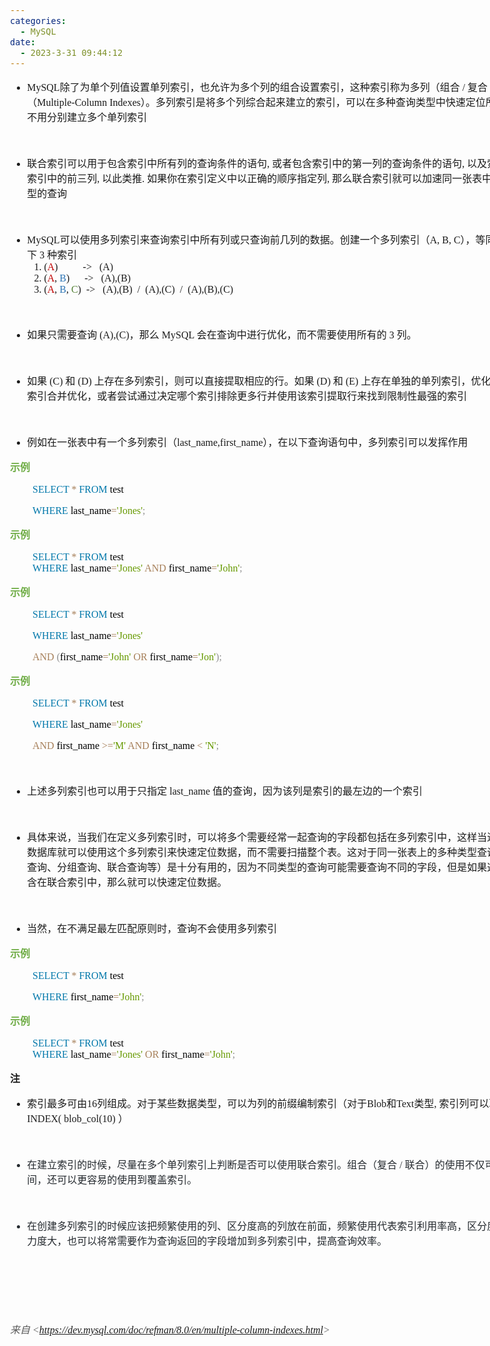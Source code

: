```yaml
---
categories:
  - MySQL
date:
  - 2023-3-31 09:44:12
---
```


<body lang=zh-CN style='font-family:"Microsoft YaHei UI";font-size:12.0pt'>
<!--StartFragment-->

<div style='direction:ltr;border-width:100%'>

<div style='direction:ltr;margin-top:0in;margin-left:0in;width:9.0513in'>

<div style='direction:ltr;margin-top:0in;margin-left:0in;width:9.0513in'>

<ul type=disc style='direction:ltr;unicode-bidi:embed;margin-top:0in;
 margin-bottom:0in'>
 <li style='margin-top:0;margin-bottom:0;vertical-align:middle'><span
     style='font-family:"Comic Sans MS";font-size:12.0pt' lang=en-US>MySQL</span><span
     style='font-family:"Microsoft YaHei UI";font-size:12.0pt' lang=zh-CN>除了为单个列值设置单列索引，也允许为多个列的组合设置索引，这种索引称为多列（组合</span><span
     style='font-family:"Comic Sans MS";font-size:12.0pt' lang=en-US> / </span><span
     style='font-family:"Microsoft YaHei UI";font-size:12.0pt' lang=zh-CN>复合</span><span
     style='font-family:"Comic Sans MS";font-size:12.0pt' lang=en-US> / </span><span
     style='font-family:"Microsoft YaHei UI";font-size:12.0pt' lang=zh-CN>联合）索引（</span><span
     style='font-family:"Comic Sans MS";font-size:12.0pt' lang=zh-CN>Multiple-Column</span><span
     style='font-family:"Comic Sans MS";font-size:12.0pt' lang=en-US> </span><span
     style='font-family:"Comic Sans MS";font-size:12.0pt' lang=zh-CN>Indexes</span><span
     style='font-family:"Microsoft YaHei UI";font-size:12.0pt' lang=zh-CN>）。多列索引是将多个列综合起来建立的索引，可以在多种查询类型中快速定位所需数据，而不用分别建立多个单列索引</span></li>
</ul>

<p style='font-family:"Microsoft YaHei UI";font-size:12.0pt'>&nbsp;</p>

<ul type=disc style='direction:ltr;unicode-bidi:embed;margin-top:0in;
 margin-bottom:0in'>
 <li style='margin-top:0;margin-bottom:0;vertical-align:middle'><span
     style='font-family:"Microsoft YaHei UI";font-size:12.0pt'>联合索引可以用于包含索引中所有列的查询条件的语句</span><span
     style='font-family:"Comic Sans MS";font-size:12.0pt'>, </span><span
     style='font-family:"Microsoft YaHei UI";font-size:12.0pt'>或者包含索引中的第一列的查询条件的语句</span><span
     style='font-family:"Comic Sans MS";font-size:12.0pt'>, </span><span
     style='font-family:"Microsoft YaHei UI";font-size:12.0pt'>以及索引中前两列</span><span
     style='font-family:"Comic Sans MS";font-size:12.0pt'>, </span><span
     style='font-family:"Microsoft YaHei UI";font-size:12.0pt'>索引中的前三列</span><span
     style='font-family:"Comic Sans MS";font-size:12.0pt'>, </span><span
     style='font-family:"Microsoft YaHei UI";font-size:12.0pt'>以此类推</span><span
     style='font-family:"Comic Sans MS";font-size:12.0pt'>. </span><span
     style='font-family:"Microsoft YaHei UI";font-size:12.0pt'>如果你在索引定义中以正确的顺序指定列</span><span
     style='font-family:"Comic Sans MS";font-size:12.0pt'>, </span><span
     style='font-family:"Microsoft YaHei UI";font-size:12.0pt'>那么联合索引就可以加速同一张表中的多个不同类型的查询</span></li>
</ul>

<p style='margin-left:.375in;font-family:"Comic Sans MS";font-size:
12.0pt'>&nbsp;</p>

<ul type=disc style='direction:ltr;unicode-bidi:embed;margin-top:0in;
 margin-bottom:0in'>
 <li style='margin-top:0;margin-bottom:0;vertical-align:middle'><span
     style='font-family:"Comic Sans MS";font-size:12.0pt' lang=zh-CN>MySQL</span><span
     style='font-family:"Microsoft YaHei UI";font-size:12.0pt' lang=zh-CN>可以使用多列索引来查询索引中所有列或只查询前几列的数据。创建一个多列索引（</span><span
     style='font-family:"Comic Sans MS";font-size:12.0pt' lang=en-US>A, B, C</span><span
     style='font-family:"Microsoft YaHei UI";font-size:12.0pt' lang=zh-CN>），等同于建立了以下</span><span
     style='font-family:"Comic Sans MS";font-size:12.0pt' lang=en-US> 3 </span><span
     style='font-family:"Microsoft YaHei UI";font-size:12.0pt' lang=zh-CN>种索引</span></li>
 <ol type=1 style='direction:ltr;unicode-bidi:embed;margin-top:0in;margin-bottom:
  0in;font-family:"Comic Sans MS";font-size:12.0pt;font-weight:normal;
  font-style:normal'>
  <li value=1 style='margin-top:0;margin-bottom:0;vertical-align:middle'
      lang=en-US><span style='font-family:"Comic Sans MS";font-size:12.0pt;
      font-weight:normal;font-style:normal;font-family:"Comic Sans MS";
      font-size:12.0pt'>(</span><span style='font-family:"Comic Sans MS";
      font-size:12.0pt;font-weight:normal;font-style:normal;font-family:"Comic Sans MS";
      font-size:12.0pt;color:#C00000'>A</span><span style='font-family:"Comic Sans MS";
      font-size:12.0pt;font-weight:normal;font-style:normal;font-family:"Comic Sans MS";
      font-size:12.0pt'>)<span style='mso-spacerun:yes'>         
      </span>-&gt;<span style='mso-spacerun:yes'>   </span>(A)</span></li>
  <li style='margin-top:0;margin-bottom:0;vertical-align:middle' lang=en-US><span
      style='font-family:"Comic Sans MS";font-size:12.0pt'>(</span><span
      style='font-family:"Comic Sans MS";font-size:12.0pt;color:#C00000'>A</span><span
      style='font-family:"Comic Sans MS";font-size:12.0pt'>, </span><span
      style='font-family:"Comic Sans MS";font-size:12.0pt;color:#2E75B5'>B</span><span
      style='font-family:"Comic Sans MS";font-size:12.0pt'>)<span
      style='mso-spacerun:yes'>      </span>-&gt;<span
      style='mso-spacerun:yes'>   </span>(A),(B)</span></li>
  <li style='margin-top:0;margin-bottom:0;vertical-align:middle' lang=en-US><span
      style='font-family:"Comic Sans MS";font-size:12.0pt'>(</span><span
      style='font-family:"Comic Sans MS";font-size:12.0pt;color:#C00000'>A</span><span
      style='font-family:"Comic Sans MS";font-size:12.0pt'>, </span><span
      style='font-family:"Comic Sans MS";font-size:12.0pt;color:#2E75B5'>B</span><span
      style='font-family:"Comic Sans MS";font-size:12.0pt'>, </span><span
      style='font-family:"Comic Sans MS";font-size:12.0pt;color:#538135'>C</span><span
      style='font-family:"Comic Sans MS";font-size:12.0pt'>)<span
      style='mso-spacerun:yes'>  </span>-&gt;<span style='mso-spacerun:yes'>  
      </span>(A),(B)<span style='mso-spacerun:yes'>  </span>/<span
      style='mso-spacerun:yes'>  </span>(A),(C)<span style='mso-spacerun:yes'> 
      </span>/<span style='mso-spacerun:yes'>  </span>(A),(B),(C)<span
      style='mso-spacerun:yes'>  </span></span></li>
 </ol>
</ul>

<p style='margin-left:.75in;font-family:"Comic Sans MS";font-size:
12.0pt' lang=en-US>&nbsp;</p>

<ul type=disc style='direction:ltr;unicode-bidi:embed;margin-top:0in;
 margin-bottom:0in'>
 <li style='margin-top:0;margin-bottom:0;vertical-align:middle'><span
     style='font-family:"Microsoft YaHei UI";font-size:12.0pt' lang=zh-CN>如果只需要查询
     </span><span style='font-family:"Comic Sans MS";font-size:12.0pt'
     lang=en-US>(A),(C)</span><span style='font-family:"Microsoft YaHei UI";
     font-size:12.0pt' lang=zh-CN>，那么</span><span style='font-family:"Comic Sans MS";
     font-size:12.0pt' lang=en-US> MySQL </span><span style='font-family:"Microsoft YaHei UI";
     font-size:12.0pt' lang=zh-CN>会在查询中进行优化，而不需要使用所有的</span><span
     style='font-family:"Comic Sans MS";font-size:12.0pt' lang=en-US> 3 </span><span
     style='font-family:"Microsoft YaHei UI";font-size:12.0pt' lang=zh-CN>列。</span></li>
</ul>

<p style='margin-left:.375in;font-family:"Comic Sans MS";font-size:
12.0pt'>&nbsp;</p>

<ul type=disc style='direction:ltr;unicode-bidi:embed;margin-top:0in;
 margin-bottom:0in'>
 <li style='margin-top:0;margin-bottom:0;vertical-align:middle'><span
     style='font-family:"Microsoft YaHei UI";font-size:12.0pt' lang=zh-CN>如果</span><span
     style='font-family:"Comic Sans MS";font-size:12.0pt' lang=en-US> (C) </span><span
     style='font-family:"Microsoft YaHei UI";font-size:12.0pt' lang=zh-CN>和</span><span
     style='font-family:"Comic Sans MS";font-size:12.0pt' lang=en-US> (D) </span><span
     style='font-family:"Microsoft YaHei UI";font-size:12.0pt' lang=zh-CN>上存在多列索引，则可以直接提取相应的行。如果</span><span
     style='font-family:"Comic Sans MS";font-size:12.0pt' lang=en-US> (D) </span><span
     style='font-family:"Microsoft YaHei UI";font-size:12.0pt' lang=zh-CN>和</span><span
     style='font-family:"Comic Sans MS";font-size:12.0pt' lang=en-US> (E) </span><span
     style='font-family:"Microsoft YaHei UI";font-size:12.0pt' lang=zh-CN>上存在单独的单列索引，优化器会尝试使用索引合并优化，或者尝试通过决定哪个索引排除更多行并使用该索引提取行来找到限制性最强的索引</span></li>
</ul>

<p style='font-family:"Comic Sans MS";font-size:12.0pt;color:#70AD47'>&nbsp;</p>

<ul type=disc style='direction:ltr;unicode-bidi:embed;margin-top:0in;
 margin-bottom:0in'>
 <li style='margin-top:0;margin-bottom:0;vertical-align:middle'><span
     style='font-family:"Microsoft YaHei UI";font-size:12.0pt' lang=zh-CN>例如在一张表中有一个多列索引（</span><span
     style='font-family:"Comic Sans MS";font-size:12.0pt' lang=en-US>l</span><span
     style='font-family:"Comic Sans MS";font-size:12.0pt' lang=zh-CN>ast_name,first_name</span><span
     style='font-family:"Microsoft YaHei UI";font-size:12.0pt' lang=zh-CN>），在以下查询语句中，多列索引可以发挥作用</span></li>
</ul>

<p style='font-family:"Microsoft YaHei UI";font-size:12.0pt;
color:#70AD47'><span style='font-weight:bold'>示例</span></p>

<p style='margin-left:.375in;font-family:"Comic Sans MS";font-size:
12.0pt'><span style='color:#0077AA'>SELECT </span><span style='color:#A67F59'>*
</span><span style='color:#0077AA'>FROM</span><span style='color:black'> test </span></p>

<p style='margin-left:.375in;font-family:"Comic Sans MS";font-size:
12.0pt'><span style='color:#0077AA'>WHERE</span><span style='color:black'>
last_name</span><span style='color:#A67F59'>=</span><span style='color:#669900'>'Jones'</span><span
style='color:#909090'>;</span></p>

<p style='font-family:"Microsoft YaHei UI";font-size:12.0pt;
color:#70AD47'><span style='font-weight:bold'>示例</span></p>

<p style='margin-left:.375in;font-family:"Comic Sans MS";font-size:
12.0pt'><span style='color:#0077AA'>SELECT </span><span style='color:#A67F59'>*
</span><span style='color:#0077AA'>FROM</span><span style='color:black'>
test<br>
</span><span style='color:#0077AA'>WHERE</span><span style='color:black'>
last_name</span><span style='color:#A67F59'>=</span><span style='color:#669900'>'Jones'
</span><span style='color:#A67F59'>AND</span><span style='color:black'>
first_name</span><span style='color:#A67F59'>=</span><span style='color:#669900'>'John'</span><span
style='color:#909090'>;</span></p>

<p style='font-family:"Microsoft YaHei UI";font-size:12.0pt;
color:#70AD47'><span style='font-weight:bold'>示例</span></p>

<p style='margin-left:.375in;font-family:"Comic Sans MS";font-size:
12.0pt'><span style='color:#0077AA'>SELECT </span><span style='color:#A67F59'>*
</span><span style='color:#0077AA'>FROM</span><span style='color:black'> test</span></p>

<p style='margin-left:.375in;font-family:"Comic Sans MS";font-size:
12.0pt'><span style='color:#0077AA'>WHERE</span><span style='color:black'>
last_name</span><span style='color:#A67F59'>=</span><span style='color:#669900'>'Jones'</span></p>

<p style='margin-left:.375in;font-family:"Comic Sans MS";font-size:
12.0pt'><span style='color:#A67F59'>AND </span><span style='color:#909090'>(</span><span
style='color:black'>first_name</span><span style='color:#A67F59'>=</span><span
style='color:#669900'>'John' </span><span style='color:#A67F59'>OR</span><span
style='color:black'> first_name</span><span style='color:#A67F59'>=</span><span
style='color:#669900'>'Jon'</span><span style='color:#909090'>);</span></p>

<p style='font-family:"Microsoft YaHei UI";font-size:12.0pt;
color:#70AD47'><span style='font-weight:bold'>示例</span></p>

<p style='margin-left:.375in;font-family:"Comic Sans MS";font-size:
12.0pt'><span style='color:#0077AA'>SELECT </span><span style='color:#A67F59'>*
</span><span style='color:#0077AA'>FROM</span><span style='color:black'> test</span></p>

<p style='margin-left:.375in;font-family:"Comic Sans MS";font-size:
12.0pt'><span style='color:#0077AA'>WHERE</span><span style='color:black'>
last_name</span><span style='color:#A67F59'>=</span><span style='color:#669900'>'Jones'</span></p>

<p style='margin-left:.375in;font-family:"Comic Sans MS";font-size:
12.0pt'><span style='color:#A67F59'>AND</span><span style='color:black'>
first_name </span><span style='color:#A67F59'>&gt;=</span><span
style='color:#669900'>'M' </span><span style='color:#A67F59'>AND</span><span
style='color:black'> first_name </span><span style='color:#A67F59'>&lt; </span><span
style='color:#669900'>'N'</span><span style='color:#909090'>;</span></p>

<p style='margin-left:.375in;font-family:"Comic Sans MS";font-size:
12.0pt;color:#70AD47'>&nbsp;</p>

<ul type=disc style='direction:ltr;unicode-bidi:embed;margin-top:0in;
 margin-bottom:0in'>
 <li style='margin-top:0;margin-bottom:0;vertical-align:middle'><span
     style='font-family:"Microsoft YaHei UI";font-size:12.0pt' lang=zh-CN>上述多列索引也可以用于只指定</span><span
     style='font-family:"Comic Sans MS";font-size:12.0pt' lang=en-US> </span><span
     style='font-family:"Comic Sans MS";font-size:12.0pt' lang=zh-CN>last_name</span><span
     style='font-family:"Comic Sans MS";font-size:12.0pt' lang=en-US> </span><span
     style='font-family:"Microsoft YaHei UI";font-size:12.0pt' lang=zh-CN>值的查询，因为该列是索引的最左边的一个索引</span></li>
</ul>

<p style='font-family:"Comic Sans MS";font-size:12.0pt;color:#70AD47'>&nbsp;</p>

<ul type=disc style='direction:ltr;unicode-bidi:embed;margin-top:0in;
 margin-bottom:0in'>
 <li style='margin-top:0;margin-bottom:0;vertical-align:middle'><span
     style='font-family:"Microsoft YaHei UI";font-size:12.0pt'>具体来说，当我们在定义多列索引时，可以将多个需要经常一起查询的字段都包括在多列索引中，这样当进行查询时，数据库就可以使用这个多列索引来快速定位数据，而不需要扫描整个表。这对于同一张表上的多种类型查询（例如聚合查询、分组查询、联合查询等）是十分有用的，因为不同类型的查询可能需要查询不同的字段，但是如果这些字段都包含在联合索引中，那么就可以快速定位数据。</span></li>
</ul>

<p style='font-family:"Comic Sans MS";font-size:12.0pt'>&nbsp;</p>

<ul type=disc style='direction:ltr;unicode-bidi:embed;margin-top:0in;
 margin-bottom:0in'>
 <li style='margin-top:0;margin-bottom:0;vertical-align:middle'><span
     style='font-family:"Microsoft YaHei UI";font-size:12.0pt'>当然，在不满足最左匹配原则时，查询不会使用多列索引</span></li>
</ul>

<p style='font-family:"Microsoft YaHei UI";font-size:12.0pt;
color:#70AD47'><span style='font-weight:bold'>示例</span></p>

<p style='margin-left:.375in;font-family:"Comic Sans MS";font-size:
12.0pt'><span style='color:#0077AA'>SELECT </span><span style='color:#A67F59'>*
</span><span style='color:#0077AA'>FROM</span><span style='color:black'> test </span></p>

<p style='margin-left:.375in;font-family:"Comic Sans MS";font-size:
12.0pt'><span style='color:#0077AA'>WHERE</span><span style='color:black'>
first_name</span><span style='color:#A67F59'>=</span><span style='color:#669900'>'John'</span><span
style='color:#909090'>;</span></p>

<p style='font-family:"Microsoft YaHei UI";font-size:12.0pt;
color:#70AD47'><span style='font-weight:bold'>示例</span></p>

<p style='margin-left:.375in;font-family:"Comic Sans MS";font-size:
12.0pt'><span style='color:#0077AA'>SELECT </span><span style='color:#A67F59'>*
</span><span style='color:#0077AA'>FROM</span><span style='color:black'>
test<br>
</span><span style='color:#0077AA'>WHERE</span><span style='color:black'>
last_name</span><span style='color:#A67F59'>=</span><span style='color:#669900'>'Jones'
</span><span style='color:#A67F59'>OR</span><span style='color:black'>
first_name</span><span style='color:#A67F59'>=</span><span style='color:#669900'>'John'</span><span
style='color:#909090'>;</span></p>

<p style='font-family:"Microsoft YaHei UI";font-size:12.0pt'><span
style='font-weight:bold'>注</span></p>

<ul type=disc style='direction:ltr;unicode-bidi:embed;margin-top:0in;
 margin-bottom:0in'>
 <li style='margin-top:0;margin-bottom:0;vertical-align:middle'><span
     style='font-family:"Microsoft YaHei UI";font-size:12.0pt' lang=zh-CN>索引最多可由</span><span
     style='font-family:"Comic Sans MS";font-size:12.0pt' lang=zh-CN>16</span><span
     style='font-family:"Microsoft YaHei UI";font-size:12.0pt' lang=zh-CN>列组成。对于某些数据类型，可以为列的前缀编制索引（对于</span><span
     style='font-family:"Comic Sans MS";font-size:12.0pt' lang=zh-CN>Blob</span><span
     style='font-family:"Microsoft YaHei UI";font-size:12.0pt' lang=zh-CN>和</span><span
     style='font-family:"Comic Sans MS";font-size:12.0pt' lang=zh-CN>Text</span><span
     style='font-family:"Microsoft YaHei UI";font-size:12.0pt' lang=zh-CN>类型</span><span
     style='font-family:"Comic Sans MS";font-size:12.0pt' lang=zh-CN>, </span><span
     style='font-family:"Microsoft YaHei UI";font-size:12.0pt' lang=zh-CN>索引列可以取前几位</span><span
     style='font-family:"Comic Sans MS";font-size:12.0pt' lang=zh-CN>, </span><span
     style='font-family:"Microsoft YaHei UI";font-size:12.0pt' lang=zh-CN>如</span><span
     style='font-family:"Microsoft YaHei UI";font-size:12.0pt' lang=en-US> </span><span
     style='font-family:"Comic Sans MS";font-size:12.0pt' lang=zh-CN>INDEX(</span><span
     style='font-family:"Comic Sans MS";font-size:12.0pt' lang=en-US> </span><span
     style='font-family:"Comic Sans MS";font-size:12.0pt' lang=zh-CN>blob_col(10)</span><span
     style='font-family:"Comic Sans MS";font-size:12.0pt' lang=en-US> </span><span
     style='font-family:"Microsoft YaHei UI";font-size:12.0pt' lang=zh-CN>）</span></li>
</ul>

<p style='margin-left:.375in;font-family:"Comic Sans MS";font-size:
12.0pt;color:#24292E'>&nbsp;</p>

<ul type=disc style='direction:ltr;unicode-bidi:embed;margin-top:0in;
 margin-bottom:0in'>
 <li style='margin-top:0;margin-bottom:0;vertical-align:middle;color:#24292E'><span
     style='font-family:"Microsoft YaHei UI";font-size:12.0pt'>在建立索引的时候，尽量在多个单列索引上判断是否可以使用联合索引。组合（复合</span><span
     style='font-family:"Comic Sans MS";font-size:12.0pt'> / </span><span
     style='font-family:"Microsoft YaHei UI";font-size:12.0pt'>联合）的使用不仅可以节省空间，还可以更容易的使用到覆盖索引。</span></li>
</ul>

<p style='margin-left:.375in;font-family:"Comic Sans MS";font-size:
12.0pt;color:#24292E'>&nbsp;</p>

<ul type=disc style='direction:ltr;unicode-bidi:embed;margin-top:0in;
 margin-bottom:0in'>
 <li style='margin-top:0;margin-bottom:0;vertical-align:middle;color:#24292E'><span
     style='font-family:"Microsoft YaHei UI";font-size:12.0pt'>在创建多列索引的时候应该把频繁使用的列、区分度高的列放在前面，频繁使用代表索引利用率高，区分度高代表筛选力度大，也可以将常需要作为查询返回的字段增加到多列索引中，提高查询效率。</span></li>
</ul>

<p style='margin-left:.375in;font-family:"Comic Sans MS";font-size:
12.0pt;color:#24292E'>&nbsp;</p>

<p style='font-family:"Comic Sans MS";font-size:12.0pt'>&nbsp;</p>

<p style='font-family:"Comic Sans MS";font-size:12.0pt'>&nbsp;</p>

<p><cite style='font-size:12.0pt;color:#595959'><span
style='font-family:"Microsoft YaHei UI"'>来自</span><span style='font-family:
"Comic Sans MS"'> &lt;</span><a
href="https://dev.mysql.com/doc/refman/8.0/en/multiple-column-indexes.html"><span
style='font-family:"Comic Sans MS"'>https://dev.mysql.com/doc/refman/8.0/en/multiple-column-indexes.html</span></a><span
style='font-family:"Comic Sans MS"'>&gt; </span></cite></p>

</div>

</div>

</div>

<!--EndFragment-->
</body>
